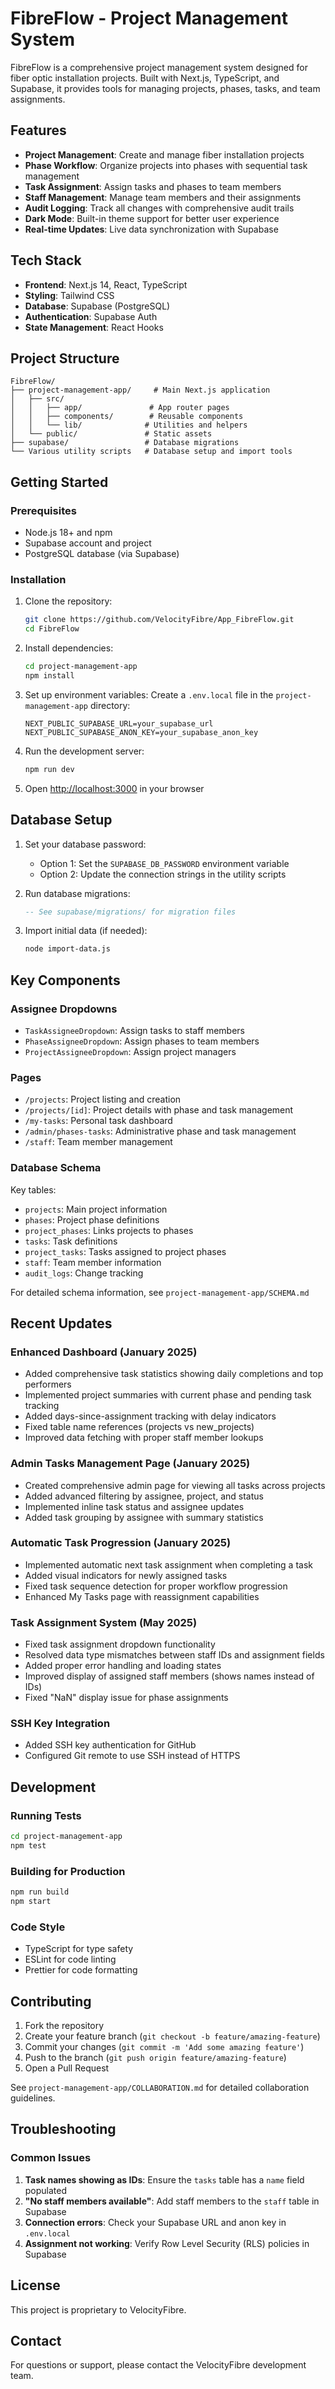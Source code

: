 # FibreFlow - Project Management System

FibreFlow is a comprehensive project management system designed for fiber optic installation projects. Built with Next.js, TypeScript, and Supabase, it provides tools for managing projects, phases, tasks, and team assignments.

## Features

- **Project Management**: Create and manage fiber installation projects
- **Phase Workflow**: Organize projects into phases with sequential task management
- **Task Assignment**: Assign tasks and phases to team members
- **Staff Management**: Manage team members and their assignments
- **Audit Logging**: Track all changes with comprehensive audit trails
- **Dark Mode**: Built-in theme support for better user experience
- **Real-time Updates**: Live data synchronization with Supabase

## Tech Stack

- **Frontend**: Next.js 14, React, TypeScript
- **Styling**: Tailwind CSS
- **Database**: Supabase (PostgreSQL)
- **Authentication**: Supabase Auth
- **State Management**: React Hooks

## Project Structure

```
FibreFlow/
├── project-management-app/     # Main Next.js application
│   ├── src/
│   │   ├── app/               # App router pages
│   │   ├── components/        # Reusable components
│   │   └── lib/              # Utilities and helpers
│   └── public/               # Static assets
├── supabase/                 # Database migrations
└── Various utility scripts   # Database setup and import tools
```

## Getting Started

### Prerequisites

- Node.js 18+ and npm
- Supabase account and project
- PostgreSQL database (via Supabase)

### Installation

1. Clone the repository:
   ```bash
   git clone https://github.com/VelocityFibre/App_FibreFlow.git
   cd FibreFlow
   ```

2. Install dependencies:
   ```bash
   cd project-management-app
   npm install
   ```

3. Set up environment variables:
   Create a `.env.local` file in the `project-management-app` directory:
   ```env
   NEXT_PUBLIC_SUPABASE_URL=your_supabase_url
   NEXT_PUBLIC_SUPABASE_ANON_KEY=your_supabase_anon_key
   ```

4. Run the development server:
   ```bash
   npm run dev
   ```

5. Open [http://localhost:3000](http://localhost:3000) in your browser

## Database Setup

1. Set your database password:
   - Option 1: Set the `SUPABASE_DB_PASSWORD` environment variable
   - Option 2: Update the connection strings in the utility scripts

2. Run database migrations:
   ```sql
   -- See supabase/migrations/ for migration files
   ```

3. Import initial data (if needed):
   ```bash
   node import-data.js
   ```

## Key Components

### Assignee Dropdowns
- `TaskAssigneeDropdown`: Assign tasks to staff members
- `PhaseAssigneeDropdown`: Assign phases to team members
- `ProjectAssigneeDropdown`: Assign project managers

### Pages
- `/projects`: Project listing and creation
- `/projects/[id]`: Project details with phase and task management
- `/my-tasks`: Personal task dashboard
- `/admin/phases-tasks`: Administrative phase and task management
- `/staff`: Team member management

### Database Schema

Key tables:
- `projects`: Main project information
- `phases`: Project phase definitions
- `project_phases`: Links projects to phases
- `tasks`: Task definitions
- `project_tasks`: Tasks assigned to project phases
- `staff`: Team member information
- `audit_logs`: Change tracking

For detailed schema information, see `project-management-app/SCHEMA.md`

## Recent Updates

### Enhanced Dashboard (January 2025)
- Added comprehensive task statistics showing daily completions and top performers
- Implemented project summaries with current phase and pending task tracking
- Added days-since-assignment tracking with delay indicators
- Fixed table name references (projects vs new_projects)
- Improved data fetching with proper staff member lookups

### Admin Tasks Management Page (January 2025)
- Created comprehensive admin page for viewing all tasks across projects
- Added advanced filtering by assignee, project, and status
- Implemented inline task status and assignee updates
- Added task grouping by assignee with summary statistics

### Automatic Task Progression (January 2025)
- Implemented automatic next task assignment when completing a task
- Added visual indicators for newly assigned tasks
- Fixed task sequence detection for proper workflow progression
- Enhanced My Tasks page with reassignment capabilities

### Task Assignment System (May 2025)
- Fixed task assignment dropdown functionality
- Resolved data type mismatches between staff IDs and assignment fields
- Added proper error handling and loading states
- Improved display of assigned staff members (shows names instead of IDs)
- Fixed "NaN" display issue for phase assignments

### SSH Key Integration
- Added SSH key authentication for GitHub
- Configured Git remote to use SSH instead of HTTPS

## Development

### Running Tests
```bash
cd project-management-app
npm test
```

### Building for Production
```bash
npm run build
npm start
```

### Code Style
- TypeScript for type safety
- ESLint for code linting
- Prettier for code formatting

## Contributing

1. Fork the repository
2. Create your feature branch (`git checkout -b feature/amazing-feature`)
3. Commit your changes (`git commit -m 'Add some amazing feature'`)
4. Push to the branch (`git push origin feature/amazing-feature`)
5. Open a Pull Request

See `project-management-app/COLLABORATION.md` for detailed collaboration guidelines.

## Troubleshooting

### Common Issues

1. **Task names showing as IDs**: Ensure the `tasks` table has a `name` field populated
2. **"No staff members available"**: Add staff members to the `staff` table in Supabase
3. **Connection errors**: Check your Supabase URL and anon key in `.env.local`
4. **Assignment not working**: Verify Row Level Security (RLS) policies in Supabase

## License

This project is proprietary to VelocityFibre.

## Contact

For questions or support, please contact the VelocityFibre development team.